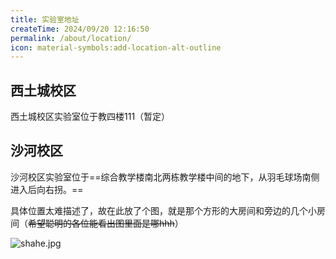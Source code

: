```yaml
---
title: 实验室地址
createTime: 2024/09/20 12:16:50
permalink: /about/location/
icon: material-symbols:add-location-alt-outline
---
```


## 西土城校区

西土城校区实验室位于教四楼111（暂定）

## 沙河校区

沙河校区实验室位于==综合教学楼南北两栋教学楼中间的地下，从羽毛球场南侧进入后向右拐。==

具体位置太难描述了，故在此放了个图，就是那个方形的大房间和旁边的几个小房间（~~希望聪明的各位能看出图里面是哪hhh~~）

![shahe.jpg](https://s2.loli.net/2024/09/20/R4PLry1W9NhBbeK.jpg)

